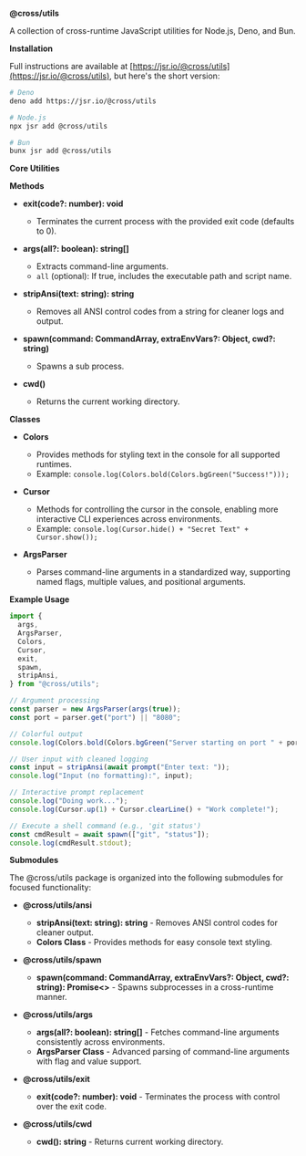 **@cross/utils**

A collection of cross-runtime JavaScript utilities for Node.js, Deno, and Bun.

**Installation**

Full instructions are available at
[https://jsr.io/@cross/utils](https://jsr.io/@cross/utils), but here's the short
version:

```bash
# Deno
deno add https://jsr.io/@cross/utils

# Node.js
npx jsr add @cross/utils

# Bun
bunx jsr add @cross/utils
```

**Core Utilities**

**Methods**

- **exit(code?: number): void**
  - Terminates the current process with the provided exit code (defaults to 0).

- **args(all?: boolean): string[]**
  - Extracts command-line arguments.
  - `all` (optional): If true, includes the executable path and script name.

- **stripAnsi(text: string): string**
  - Removes all ANSI control codes from a string for cleaner logs and output.

- **spawn(command: CommandArray, extraEnvVars?: Object, cwd?: string)**
  - Spawns a sub process.

- **cwd()**
  - Returns the current working directory.

**Classes**

- **Colors**
  - Provides methods for styling text in the console for all supported runtimes.
  - Example: `console.log(Colors.bold(Colors.bgGreen("Success!")));`

- **Cursor**
  - Methods for controlling the cursor in the console, enabling more interactive
    CLI experiences across environments.
  - Example: `console.log(Cursor.hide() + "Secret Text" + Cursor.show());`

- **ArgsParser**
  - Parses command-line arguments in a standardized way, supporting named flags,
    multiple values, and positional arguments.

**Example Usage**

```javascript
import {
  args,
  ArgsParser,
  Colors,
  Cursor,
  exit,
  spawn,
  stripAnsi,
} from "@cross/utils";

// Argument processing
const parser = new ArgsParser(args(true));
const port = parser.get("port") || "8080";

// Colorful output
console.log(Colors.bold(Colors.bgGreen("Server starting on port " + port)));

// User input with cleaned logging
const input = stripAnsi(await prompt("Enter text: "));
console.log("Input (no formatting):", input);

// Interactive prompt replacement
console.log("Doing work...");
console.log(Cursor.up(1) + Cursor.clearLine() + "Work complete!");

// Execute a shell command (e.g., 'git status')
const cmdResult = await spawn(["git", "status"]);
console.log(cmdResult.stdout);
```

**Submodules**

The @cross/utils package is organized into the following submodules for focused
functionality:

- **@cross/utils/ansi**
  - **stripAnsi(text: string): string** - Removes ANSI control codes for cleaner
    output.
  - **Colors Class** - Provides methods for easy console text styling.

- **@cross/utils/spawn**
  - **spawn(command: CommandArray, extraEnvVars?: Object, cwd?: string):
    Promise<>** - Spawns subprocesses in a cross-runtime manner.

- **@cross/utils/args**
  - **args(all?: boolean): string[]** - Fetches command-line arguments
    consistently across environments.
  - **ArgsParser Class** - Advanced parsing of command-line arguments with flag
    and value support.

- **@cross/utils/exit**
  - **exit(code?: number): void** - Terminates the process with control over the
    exit code.

- **@cross/utils/cwd**
  - **cwd(): string** - Returns current working directory.

